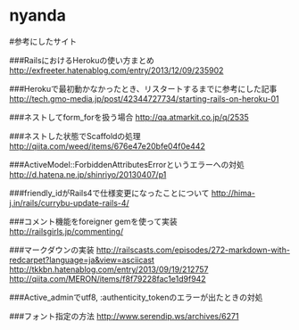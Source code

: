 nyanda
======

#参考にしたサイト

###RailsにおけるHerokuの使い方まとめ
http://exfreeter.hatenablog.com/entry/2013/12/09/235902

###Herokuで最初動かなかったとき、リスタートするまでに参考にした記事
http://tech.gmo-media.jp/post/42344727734/starting-rails-on-heroku-01

###ネストしてform_forを扱う場合
http://qa.atmarkit.co.jp/q/2535

###ネストした状態でScaffoldの処理
http://qiita.com/weed/items/676e47e20bfe04f0e442

###ActiveModel::ForbiddenAttributesErrorというエラーへの対処
http://d.hatena.ne.jp/shinriyo/20130407/p1

###friendly_idがRails4で仕様変更になったことについて
http://hima-j.in/rails/currybu-update-rails-4/

###コメント機能をforeigner gemを使って実装
http://railsgirls.jp/commenting/

###マークダウンの実装
http://railscasts.com/episodes/272-markdown-with-redcarpet?language=ja&view=asciicast
http://tkkbn.hatenablog.com/entry/2013/09/19/212757
http://qiita.com/MERON/items/f8f79228fac1e1d9f942

###Active_adminでutf8, :authenticity_tokenのエラーが出たときの対処

###フォント指定の方法
http://www.serendip.ws/archives/6271


